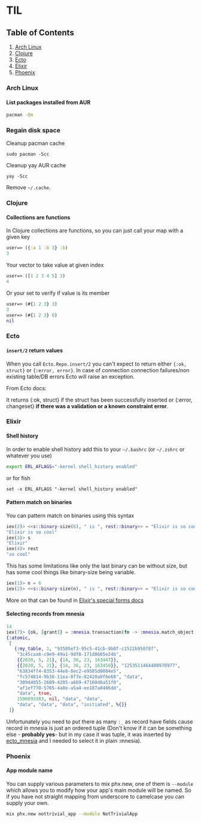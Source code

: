 # TIL

## Table of Contents

1. [Arch Linux](#arch-linux)
2. [Clojure](#clojure)
3. [Ecto](#ecto)
4. [Elixir](#elixir)
5. [Phoenix](#phoenix)

### Arch Linux

#### List packages installed from AUR

```bash
pacman -Qm
```

### Regain disk space

Cleanup pacman cache
```
sudo pacman -Scc
```

Cleanup yay AUR cache

```
yay -Scc
```

Remove `~/.cache`.

### Clojure

#### Collections are functions

In Clojure collections are functions, so you can just call your map with a given key

```clojure
user=> ({:a 1 :b 3} :b)
3
```

Your vector to take value at given index

```clojure
user=> ([1 2 3 4 5] 3)
4
```

Or your set to verify if value is its member

```clojure
user=> (#{1 2 3} 3)
3
user=> (#{1 2 3} 0)
nil
```

### Ecto

#### `insert/2` return values

When you call `Ecto.Repo.insert/2` you can't expect to return either `{:ok, struct}` or `{:error, error}`. In case of connection connection failures/non existing table/DB errors Ecto will raise an exception.

From Ecto docs:

It returns {:ok, struct} if the struct has been successfully inserted or {:error, changeset} **if there was a validation or a known constraint error**.

### Elixir

#### Shell history

In order to enable shell history add this to your `~/.bashrc` (or `~/.zshrc` or whatever you use)

```bash
export ERL_AFLAGS="-kernel shell_history enabled"
```

or for fish
```fish
set -x ERL_AFLAGS "-kernel shell_history enabled"
```

#### Pattern match on binaries

You can pattern match on binaries using this syntax

```elixir
iex(2)> <<s::binary-size(6), " is ", rest::binary>> = "Elixir is so cool"
"Elixir is so cool"
iex(3)> s
"Elixir"
iex(4)> rest
"so cool"
```

This has some limitations like only the last binary can be without size, but has some cool things like binary-size being variable.

```elixir
iex(1)> n = 6
iex(2)> <<s::binary-size(n), " is ", rest::binary>> = "Elixir is so cool"
```

More on that can be found in [Elixir's special forms docs](https://hexdocs.pm/elixir/Kernel.SpecialForms.html#%3C%3C%3E%3E/1)

#### Selecting records from mnesia

```elixir
14
iex(7)> {ok, [grant]} = :mnesia.transaction(fn -> :mnesia.match_object({:my_table, 1, :_, :_, :_, :_, :_, :_, :_, :_, :_, :_, :_, :_, :_, :_, :_, :_, :_, :_, :_, :_, :_}) end)
{:atomic,
 [
   {:my_table, 1, "93585ef3-95c5-41cb-9b0f-c1522b95878f",
    "3c45caa6-c9e9-49a1-9df8-171d8665e24b",
    {{2020, 5, 21}, {14, 36, 23, 163447}},
    {{2020, 5, 21}, {14, 36, 23, 163450}}, "1253511464400978977",
    "63834ff4-0353-44e8-8ec2-e9585d0004e5",
    "fc574814-9b36-11ea-8f7e-02420a0f6e68", "data",
    "309d4055-2609-4205-a669-47160d6a51f0",
    "af1ef770-5765-4a8e-a5a4-ee187a8406dd",
    "data", true,
    1590093383, nil, "data", "data",
    "data", "data", "data", "initiated", %{}}
 ]}
```

Unfortunately you need to put there as many `:_` as record have fields cause record in mnesia is just an ordered tuple (Don't know if it can be something else - **probably yes**- but in my case it was tuple, it was inserted by [ecto_mnesia](https://github.com/Nebo15/ecto_mnesia) and I needed to select it in plain :mnesia).

### Phoenix

#### App module name

You can supply various parameters to mix phx.new, one of them is `--module` which allows you to modify how your app's main module will be named. So if you have not straight mapping from underscore to camelcase you can supply your own.

```bash
mix phx.new nottrivial_app --module NotTrivialApp
```
